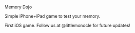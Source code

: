 Memory Dojo

Simple iPhone+iPad game to test your memory.

First iOS game. Follow us at @littlemonocle for future updates!
